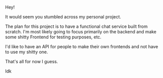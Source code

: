 Hey!

It would seem you stumbled across my personal project.

The plan for this project is to have a functional chat service built from scratch. I'm most likely going to focus primarily on the backend and make some shitty Frontend for testing purposes, etc.

I'd like to have an API for people to make their own frontends and not have to use my shitty one.

That's all for now I guess.

Idk
